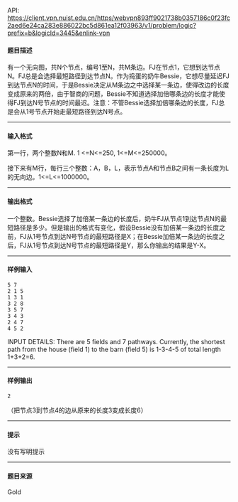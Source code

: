 API: https://client.vpn.nuist.edu.cn/https/webvpn893ff9021738b0357186c0f23fc2aed6e24ca283e886022bc5d861ea12f03963/v1/problem/logic?prefix=b&logicId=3445&enlink-vpn

#### 题目描述

有一个无向图，共N个节点，编号1至N，共M条边。FJ在节点1，它想到达节点N。FJ总是会选择最短路径到达节点N。作为捣蛋的奶牛Bessie，它想尽量延迟FJ到达节点N的时间，于是Bessie决定从M条边之中选择某一条边，使得改边的长度变成原来的两倍，由于智商的问题，Bessie不知道选择加倍哪条边的长度才能使得FJ到达N号节点的时间最迟。注意：不管Bessie选择加倍哪条边的长度，FJ总是会从1号节点开始走最短路径到达N号点。

---

#### 输入格式

第一行，两个整数N和M. 1 <=N<=250, 1<=M<=250000。

接下来有M行，每行三个整数：A，B，L，表示节点A和节点B之间有一条长度为L的无向边。1<=L<=1000000。

---

#### 输出格式

一个整数。Bessie选择了加倍某一条边的长度后，奶牛FJ从节点1到达节点N的最短路径是多少。但是输出的格式有变化，假设Bessie没有加倍某一条边的长度之前，FJ从1号节点到达N号节点的最短路径是X；在Bessie加倍某一条边的长度之后，FJ从1号节点到达N号节点的最短路径是Y，那么你输出的结果是Y-X。

---

#### 样例输入
```
5 7
2 1 5
1 3 1
3 2 8
3 5 7
3 4 3
2 4 7
4 5 2
```

INPUT DETAILS: There are 5 fields and 7 pathways. Currently, the shortest path from the house (field 1) to the barn (field 5) is 1-3-4-5 of total length 1+3+2=6. 

---

#### 样例输出
```
2
```

（把节点3到节点4的边从原来的长度3变成长度6）   

---

#### 提示

没有写明提示

---

#### 题目来源

Gold